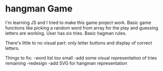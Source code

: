 # hangman Game

I'm learning JS and I tried to make this game project work.
Basic game functions like picking a random word from array for the play and guessing letters are working. User has six tries. Basic hagman rules.

There's little to no visual part: only letter buttons and display of correct letters.

Things to fix:
-word list too small
-add some visual representation of tries remaining
-redesign
-add SVG for hangman representation
